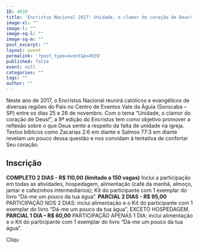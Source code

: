 ```yaml
---
ID: 4939
title: 'Encristus Nacional 2017: Unidade, o clamor do coração de Deus!'
image-xl: ""
image-l: ""
image-sq-l: ""
image-sq-m: ""
post_excerpt: ""
layout: event
permalink: '?post_type=event&p=4939'
published: false
event: null
categories: ""
tags: ""
author: ""
---
```

Neste ano de 2017, o Encristus Nacional reunirá católicos e evangélicos de diversas regiões do País no Centro de Eventos Vale da Águia (Sorocaba – SP) entre os dias 25 e 26 de novembro. Com o tema “Unidade, o clamor do coração de Deus!”, a 9ª edição do Encristus tem como objetivo promover a reflexão sobre o que Deus sente a respeito da falta de unidade na igreja. Textos bíblicos como Zacarias 2:6 em diante e Salmos 77:3 em diante revelam um pouco dessa questão e nos convidam à tentativa de confortar Seu coração.
<h2>Inscrição</h2>
<strong>COMPLETO 2 DIAS - R$ 110,00 (limitado a 150 vagas)</strong>
Inclui a participação em todas as atividades, hospedagem, alimentação (café da manhã, almoço, jantar e cafezinhos intermediários); Kit do participante com 1 exemplar do livro “Dá-me um pouco da tua água”.
<strong>PARCIAL 2 DIAS - R$ 95,00</strong>
PARTICIPAÇÃO NOS 2 DIAS: inclui alimentação e o Kit do participante com 1 exemplar do livro “Dá-me um pouco da tua água”, EXCETO HOSPEDAGEM.
<strong>PARCIAL 1 DIA – R$ 60,00</strong>
PARTICIPAÇÃO APENAS 1 DIA: inclui alimentação e o Kit do participante com 1 exemplar do livro “Dá-me um pouco da tua água”.

Cliqu